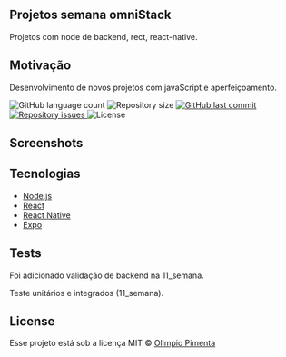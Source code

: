## Projetos semana omniStack
Projetos com node de backend, rect, react-native.

## Motivação
Desenvolvimento de novos projetos com javaScript e aperfeiçoamento.

  <img alt="GitHub language count" src="https://img.shields.io/github/languages/count/olimpiossdx/omniStack">

  <img alt="Repository size" src="https://img.shields.io/github/repo-size/olimpiossdx/omniStack">
  
  <a href="https://github.com/olimpiossdx/omniStack/commits/master">
    <img alt="GitHub last commit" src="https://img.shields.io/github/last-commit/olimpiossdx/omniStack">
  </a>

  <a href="https://github.com/Rocketseat/semana-omnistack-10/issues">
    <img alt="Repository issues" src="https://img.shields.io/github/issues/olimpiossdx/omniStack">
  </a>

  <img alt="License" src="https://img.shields.io/badge/license-MIT-brightgreen">

 
## Screenshots


## Tecnologias

- [Node.js](https://nodejs.org/en/)
- [React](https://reactjs.org)
- [React Native](https://facebook.github.io/react-native/)
- [Expo](https://expo.io/)

## Tests
Foi adicionado validação de backend na 11_semana.

Teste unitários e integrados (11_semana).

## License
Esse projeto está sob a licença MIT © [Olimpio Pimenta](LICENSE.md)
